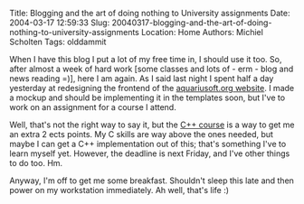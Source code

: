 Title: Blogging and the art of doing nothing to University assignments
Date: 2004-03-17 12:59:33
Slug: 20040317-blogging-and-the-art-of-doing-nothing-to-university-assignments
Location: Home
Authors: Michiel Scholten
Tags: olddammit

<p>When I have this blog I put a lot of my free time in, I should use it too. So, after almost a week of hard work [some classes and lots of - erm - blog and news reading =)], here I am again. As I said last night I spent half a day yesterday at redesigning the frontend of the <a href="/">aquariusoft.org website</a>. I made a mockup and should be implementing it in the templates soon, but I've to work on an assignment for a course I attend.</p>
<p>Well, that's not the right way to say it, but the <a href="http://www.cs.vu.nl/~ralf/cpp/">C++ course</a> is a way to get me an extra 2 ects points. My C skills are way above the ones needed, but maybe I can get a C++ implementation out of this; that's something I've to learn myself yet. However, the deadline is next Friday, and I've other things to do too. Hm.</p>
<p>Anyway, I'm off to get me some breakfast. Shouldn't sleep this late and then power on my workstation immediately. Ah well, that's life :)</p>